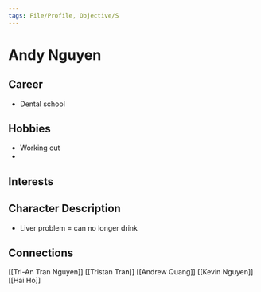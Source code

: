 ```yaml
---
tags: File/Profile, Objective/S
---
```


# Andy Nguyen

## Career
- Dental school

## Hobbies
- Working out
- 

## Interests


## Character Description
- Liver problem = can no longer drink

## Connections

[[Tri-An Tran Nguyen]]
[[Tristan Tran]]
[[Andrew Quang]]
[[Kevin Nguyen]]
[[Hai Ho]]



